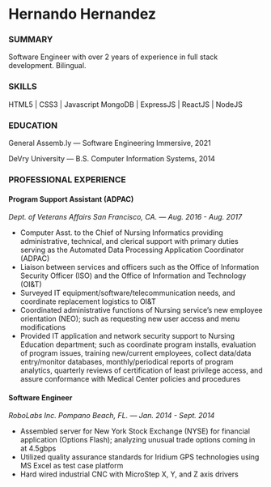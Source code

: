 # Hernando Hernandez 

### SUMMARY

Software Engineer with over 2 years of experience in full stack development. 
 Bilingual.

### SKILLS

HTML5 | CSS3 | Javascript 
MongoDB | ExpressJS | ReactJS | NodeJS

### EDUCATION

General Assemb.ly — Software Engineering Immersive, 2021

DeVry University — B.S. Computer Information Systems, 2014

### PROFESSIONAL EXPERIENCE

#### Program Support Assistant (ADPAC)

*Dept. of Veterans Affairs  San Francisco, CA. — Aug. 2016 - Aug. 2017*
- Computer Asst. to the Chief of Nursing Informatics providing administrative, technical, and clerical 
support with primary duties serving as the Automated Data Processing Application Coordinator (ADPAC)
- Liaison between services and officers such as the Office of Information Security Officer (ISO) and 
the Office of Information and Technology (OI&T)
- Surveyed IT equipment/software/telecommunication needs, and coordinate replacement logistics to OI&T
- Coordinated administrative functions of Nursing service’s new employee orientation (NEO); such as 
requesting new user access and menu modifications
- Provided IT application and network security support to Nursing Education department; such as 
coordinate program installs, evaluation of program issues, training new/current employees, collect
data/data entry/monitor databases, monthly/periodical reports of program analytics, quarterly reviews 
of certification of least privilege access, and assure conformance with Medical Center policies and 
procedures


#### Software Engineer

*RoboLabs Inc.  Pompano Beach, FL. — Jan. 2014 - Sept. 2014*
- Assembled server for New York Stock Exchange (NYSE) for financial application (Options Flash); 
analyzing unusual trade options coming in at 4.5gbps
- Utilized quality assurance standards for Iridium GPS technologies using MS Excel as test case platform
- Hard wired industrial CNC with MicroStep X, Y, and Z axis drivers



